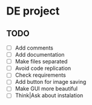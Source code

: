 # DE project

## TODO

- [ ] Add comments
- [ ] Add documentation
- [ ] Make files separated
- [ ] Avoid code replication
- [ ] Check requirements
- [ ] Add button for image saving
- [ ] Make GUI more beautiful
- [ ] Think|Ask about instalation